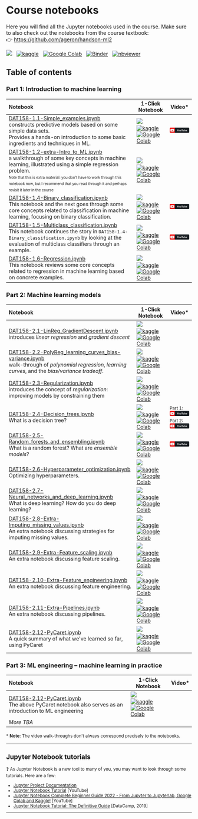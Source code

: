
# Course notebooks

Here you will find all the Jupyter notebooks used in the course. Make sure to also check out the notebooks from the course textbook: <br>:point_right: https://github.com/ageron/handson-ml2 


<p>

[<img src="https://deepnote.com/buttons/launch-in-deepnote-small.svg">](https://deepnote.com/launch?url=https%3A%2F%2Fgithub.com%2Falu042%2FDAT158-2022) &nbsp; [![kaggle](https://camo.githubusercontent.com/a08ca511178e691ace596a95d334f73cf4ce06e83a5c4a5169b8bb68cac27bef/68747470733a2f2f6b6167676c652e636f6d2f7374617469632f696d616765732f6f70656e2d696e2d6b6167676c652e737667)](https://www.kaggle.com/alexanderlundervold/code) &nbsp;  [![Google Colab](https://colab.research.google.com/assets/colab-badge.svg)](https://colab.research.google.com/github/alu042/DAT158-2022/blob/main/) &nbsp; [![Binder](https://mybinder.org/badge_logo.svg)](https://mybinder.org/v2/gh/alu042/DAT158-2022/HEAD) &nbsp; [![nbviewer](https://raw.githubusercontent.com/jupyter/design/master/logos/Badges/nbviewer_badge.svg)](https://nbviewer.org/github/alu042/DAT158-2022/tree/main/notebooks)
</p>

## Table of contents 


### Part 1: Introduction to machine learning

| Notebook    |      1-Click Notebook      |    Video*   |
|:----------|------|-------|
|  [DAT158-1.1-Simple_examples.ipynb](https://nbviewer.org/github/alu042/DAT158-2022/tree/main/notebooks/DAT158-1.1-Simple_examples.ipynb)  <br>constructs predictive models based on some simple data sets. <br>Provides a hands-on introduction to some basic ingredients and techniques in ML. | [<img src="https://deepnote.com/buttons/launch-in-deepnote-small.svg">](https://deepnote.com/launch?url=https%3A%2F%2Fgithub.com%2Falu042%2FDAT158-2022%2Fblob%2Fmain%2Fnotebooks%2FDAT158-1.1-Simple_examples.ipynb)<br>[![kaggle](https://camo.githubusercontent.com/a08ca511178e691ace596a95d334f73cf4ce06e83a5c4a5169b8bb68cac27bef/68747470733a2f2f6b6167676c652e636f6d2f7374617469632f696d616765732f6f70656e2d696e2d6b6167676c652e737667)](https://www.kaggle.com/code/alexanderlundervold/dat158-1-1-simple-examples-ipynb) <br>[![Google Colab](https://colab.research.google.com/assets/colab-badge.svg)](https://colab.research.google.com/github/alu042/DAT158-2022/blob/main/notebooks/DAT158-1.1-Simple_examples.ipynb)| [![YouTube](assets/youtube_button.png)](https://www.youtube.com/watch?v=OhxUgFNnj1U)
|  [DAT158-1.2-extra-Intro_to_ML.ipynb](https://nbviewer.org/github/alu042/DAT158-2022/tree/main/notebooks/DAT158-1.2-extra-Intro_to_ML.ipynb)  <br>a walkthrough of some key concepts in machine learning, illustrated using a simple regression problem.<br> <span style=font-size:70%>Note that this is extra material: you don't have to work through this notebook now, but I recommend that you read through it and perhaps revisit it later in the course</span>| [<img src="https://deepnote.com/buttons/launch-in-deepnote-small.svg">](https://deepnote.com/launch?url=https%3A%2F%2Fgithub.com%2Falu042%2FDAT158-2022%2Fblob%2Fmain%2Fnotebooks%2FDAT158-1.2-extra-Intro_to_ML.ipynb)<br>[![kaggle](https://camo.githubusercontent.com/a08ca511178e691ace596a95d334f73cf4ce06e83a5c4a5169b8bb68cac27bef/68747470733a2f2f6b6167676c652e636f6d2f7374617469632f696d616765732f6f70656e2d696e2d6b6167676c652e737667)](https://www.kaggle.com/code/alexanderlundervold/dat158-1-2-extra-intro-to-ml-ipynb) <br>[![Google Colab](https://colab.research.google.com/assets/colab-badge.svg)](https://colab.research.google.com/github/alu042/DAT158-2022/blob/main/notebooks/DAT158-1.2-extra-Intro_to_ML.ipynb)|
|[DAT158-1.4-Binary_classification.ipynb](https://nbviewer.org/github/alu042/DAT158-2022/tree/main/notebooks/DAT158-1.4-Binary_classification.ipynb)<br>This notebook and the next goes through some core concepts related to classification in machine learning, focusing on binary classification.|[<img src="https://deepnote.com/buttons/launch-in-deepnote-small.svg">](https://deepnote.com/launch?url=https%3A%2F%2Fgithub.com%2Falu042%2FDAT158-2022%2Fblob%2Fmain%2Fnotebooks%2FDAT158-1.4-Binary_classification.ipynb)<br>[![kaggle](https://camo.githubusercontent.com/a08ca511178e691ace596a95d334f73cf4ce06e83a5c4a5169b8bb68cac27bef/68747470733a2f2f6b6167676c652e636f6d2f7374617469632f696d616765732f6f70656e2d696e2d6b6167676c652e737667)](https://www.kaggle.com/alexanderlundervold/dat158-1-4-binary-classification-ipynb) <br>[![Google Colab](https://colab.research.google.com/assets/colab-badge.svg)](https://colab.research.google.com/github/alu042/DAT158-2022/blob/main/notebooks/DAT158-1.4-Binary_classification.ipynb)| [![YouTube](assets/youtube_button.png)](https://www.youtube.com/watch?v=rgBShN-KXxo) |
|[DAT158-1.5-Multiclass_classification.ipynb](https://nbviewer.org/github/alu042/DAT158-2022/tree/main/notebooks/DAT158-1.5-Multiclass_classification.ipynb)<br>This notebook continues the story in `DAT158-1.4-Binary_classification.ipynb` by looking at the evaluation of multiclass classifiers through an example.|[<img src="https://deepnote.com/buttons/launch-in-deepnote-small.svg">](https://deepnote.com/launch?url=https%3A%2F%2Fgithub.com%2Falu042%2FDAT158-2022%2Fblob%2Fmain%2Fnotebooks%2FDAT158-1.5-Multiclass_classification.ipynb)<br> [![kaggle](https://camo.githubusercontent.com/a08ca511178e691ace596a95d334f73cf4ce06e83a5c4a5169b8bb68cac27bef/68747470733a2f2f6b6167676c652e636f6d2f7374617469632f696d616765732f6f70656e2d696e2d6b6167676c652e737667)](https://www.kaggle.com/alexanderlundervold/dat158-1-5-multiclass-classification-ipynb) <br>[![Google Colab](https://colab.research.google.com/assets/colab-badge.svg)](https://colab.research.google.com/github/alu042/DAT158-2022/blob/main/notebooks/DAT158-1.5-Multiclass_classification.ipynb)| [![YouTube](assets/youtube_button.png)](https://www.youtube.com/watch?v=4H4owf7WvQI)
|[DAT158-1.6-Regression.ipynb](https://nbviewer.org/github/alu042/DAT158-2022/tree/main/notebooks/DAT158-1.6-Regression.ipynb)<br>This notebook reviews some core concepts related to regression in machine learning based on concrete examples.|[<img src="https://deepnote.com/buttons/launch-in-deepnote-small.svg">](https://deepnote.com/launch?url=https%3A%2F%2Fgithub.com%2Falu042%2FDAT158-2022%2Fblob%2Fmain%2Fnotebooks%2FDAT158-1.6-Regression.ipynb)<br>[![kaggle](https://camo.githubusercontent.com/a08ca511178e691ace596a95d334f73cf4ce06e83a5c4a5169b8bb68cac27bef/68747470733a2f2f6b6167676c652e636f6d2f7374617469632f696d616765732f6f70656e2d696e2d6b6167676c652e737667)](https://www.kaggle.com/alexanderlundervold/dat158-1-6-regression) <br>[![Google Colab](https://colab.research.google.com/assets/colab-badge.svg)](https://colab.research.google.com/github/alu042/DAT158-2022/blob/main/notebooks/DAT158-1.6-Regression.ipynb)|    

### Part 2: Machine learning models
| Notebook    |      1-Click Notebook      |    Video*   |
|:----------|------|-------|
|[DAT158-2.1-LinReg_GradientDescent.ipynb](https://nbviewer.org/github/alu042/DAT158-2022/tree/main/notebooks/DAT158-2.1-LinReg_GradientDescent.ipynb)<br>introduces _linear regression_ and _gradient descent_|[<img src="https://deepnote.com/buttons/launch-in-deepnote-small.svg">](https://deepnote.com/launch?url=https%3A%2F%2Fgithub.com%2Falu042%2FDAT158-2022%2Fblob%2Fmain%2Fnotebooks%2FDAT158-2.1-LinReg_GradientDescent.ipynb)<br>[![kaggle](https://camo.githubusercontent.com/a08ca511178e691ace596a95d334f73cf4ce06e83a5c4a5169b8bb68cac27bef/68747470733a2f2f6b6167676c652e636f6d2f7374617469632f696d616765732f6f70656e2d696e2d6b6167676c652e737667)](https://www.kaggle.com/alexanderlundervold/dat158-2-1-linreg-gradientdescent-ipynb) <br>[![Google Colab](https://colab.research.google.com/assets/colab-badge.svg)](https://colab.research.google.com/github/alu042/DAT158-2022/blob/main/notebooks/DAT158-2.1-LinReg_GradientDescent.ipynb)|
|[DAT158-2.2-PolyReg_learning_curves_bias-variance.ipynb](https://nbviewer.org/github/alu042/DAT158-2022/tree/main/notebooks/DAT158-2.2-PolyReg_learning_curves_bias-variance.ipynb)<br>walk-through of _polynomial regression_, _learning curves_, and the _bias/variance tradeoff_.|[<img src="https://deepnote.com/buttons/launch-in-deepnote-small.svg">](https://deepnote.com/launch?url=https%3A%2F%2Fgithub.com%2Falu042%2FDAT158-2022%2Fblob%2Fmain%2Fnotebooks%2FDAT158-2.2-PolyReg_learning_curves_bias-variance.ipynb)<br>[![kaggle](https://camo.githubusercontent.com/a08ca511178e691ace596a95d334f73cf4ce06e83a5c4a5169b8bb68cac27bef/68747470733a2f2f6b6167676c652e636f6d2f7374617469632f696d616765732f6f70656e2d696e2d6b6167676c652e737667)](https://www.kaggle.com/alexanderlundervold/dat158-2-2-polyreg-learning-curves-bias-variance) <br>[![Google Colab](https://colab.research.google.com/assets/colab-badge.svg)](https://colab.research.google.com/github/alu042/DAT158-2022/blob/main/notebooks/DAT158-2.2-PolyReg_learning_curves_bias-variance.ipynb)|
|[DAT158-2.3-Regularization.ipynb](https://nbviewer.org/github/alu042/DAT158-2022/tree/main/notebooks/DAT158-2.3-Regularization.ipynb) <br>introduces the concept of _regularization_: improving models by constraining them|[<img src="https://deepnote.com/buttons/launch-in-deepnote-small.svg">](https://deepnote.com/launch?url=https%3A%2F%2Fgithub.com%2Falu042%2FDAT158-2022%2Fblob%2Fmain%2Fnotebooks%2FDAT158-2.3-Regularization.ipynb)<br>[![kaggle](https://camo.githubusercontent.com/a08ca511178e691ace596a95d334f73cf4ce06e83a5c4a5169b8bb68cac27bef/68747470733a2f2f6b6167676c652e636f6d2f7374617469632f696d616765732f6f70656e2d696e2d6b6167676c652e737667)](https://www.kaggle.com/alexanderlundervold/dat158-2-3-regularization-ipynb) <br>[![Google Colab](https://colab.research.google.com/assets/colab-badge.svg)](https://colab.research.google.com/github/alu042/DAT158-2022/blob/main/notebooks/DAT158-2.3-Regularization.ipynb)|
|[DAT158-2.4-Decision_trees.ipynb](https://nbviewer.org/github/alu042/DAT158-2022/tree/main/notebooks/DAT158-2.4-Decision_trees.ipynb)<br>What is a decision tree?|[<img src="https://deepnote.com/buttons/launch-in-deepnote-small.svg">](https://deepnote.com/launch?url=https%3A%2F%2Fgithub.com%2Falu042%2FDAT158-2022%2Fblob%2Fmain%2Fnotebooks%2FDAT158-2.4-Decision_trees.ipynb)<br>[![kaggle](https://camo.githubusercontent.com/a08ca511178e691ace596a95d334f73cf4ce06e83a5c4a5169b8bb68cac27bef/68747470733a2f2f6b6167676c652e636f6d2f7374617469632f696d616765732f6f70656e2d696e2d6b6167676c652e737667)](https://www.kaggle.com/alexanderlundervold/dat158-2-4-decision-trees-ipynb) <br>[![Google Colab](https://colab.research.google.com/assets/colab-badge.svg)](https://colab.research.google.com/github/alu042/DAT158-2022/blob/main/notebooks/DAT158-2.4-Decision_trees.ipynb)|<small>Part 1:</small><br>[![YouTube](assets/youtube_button.png)](https://www.youtube.com/watch?v=HNRafPRD8wo)<br><small>Part 2:</small> <br>[![YouTube](assets/youtube_button.png)](https://www.youtube.com/watch?v=hYXN94IHLEA)
|[DAT158-2.5-Random_forests_and_ensembling.ipynb](https://nbviewer.org/github/alu042/DAT158-2022/tree/main/notebooks/DAT158-2.5-Random_forests_and_ensembling.ipynb)<br>What is a random forest? What are _ensemble models_?|[<img src="https://deepnote.com/buttons/launch-in-deepnote-small.svg">](https://deepnote.com/launch?url=https%3A%2F%2Fgithub.com%2Falu042%2FDAT158-2022%2Fblob%2Fmain%2Fnotebooks%2FDAT158-2.5-Random_forests_and_ensembling.ipynb)<br>[![kaggle](https://camo.githubusercontent.com/a08ca511178e691ace596a95d334f73cf4ce06e83a5c4a5169b8bb68cac27bef/68747470733a2f2f6b6167676c652e636f6d2f7374617469632f696d616765732f6f70656e2d696e2d6b6167676c652e737667)](https://www.kaggle.com/alexanderlundervold/dat158-2-5-random-forests-and-ensembling-ipynb) <br>[![Google Colab](https://colab.research.google.com/assets/colab-badge.svg)](https://colab.research.google.com/github/alu042/DAT158-2022/blob/main/notebooks/DAT158-2.5-Random_forests_and_ensembling.ipynb)|[![YouTube](assets/youtube_button.png)](https://www.youtube.com/watch?v=nXo6ugwC85w)
|[DAT158-2.6-Hyperparameter_optimization.ipynb](https://nbviewer.org/github/alu042/DAT158-2022/tree/main/notebooks/DAT158-2.6-Hyperparameter_optimization.ipynb)<br>Optimizing hyperparameters.|[<img src="https://deepnote.com/buttons/launch-in-deepnote-small.svg">](https://deepnote.com/launch?url=https%3A%2F%2Fgithub.com%2Falu042%2FDAT158-2022%2Fblob%2Fmain%2Fnotebooks%2FDAT158-2.6-Hyperparameter_optimization.ipynb)<br>[![kaggle](https://camo.githubusercontent.com/a08ca511178e691ace596a95d334f73cf4ce06e83a5c4a5169b8bb68cac27bef/68747470733a2f2f6b6167676c652e636f6d2f7374617469632f696d616765732f6f70656e2d696e2d6b6167676c652e737667)](https://www.kaggle.com/alexanderlundervold/dat158-2-6-hyperparameter-optimization-ipynb) <br>[![Google Colab](https://colab.research.google.com/assets/colab-badge.svg)](https://colab.research.google.com/github/alu042/DAT158-2022/blob/main/notebooks/DAT158-2.6-Hyperparameter_optimization.ipynb)|
|[DAT158-2.7-Neural_networks_and_deep_learning.ipynb](https://nbviewer.org/github/alu042/DAT158-2022/tree/main/notebooks/DAT158-2.7-Neural_networks_and_deep_learning.ipynb)<br>What is deep learning? How do you do deep learning?|[<img src="https://deepnote.com/buttons/launch-in-deepnote-small.svg">](https://deepnote.com/launch?url=https%3A%2F%2Fgithub.com%2Falu042%2FDAT158-2022%2Fblob%2Fmain%2Fnotebooks%2FDAT158-2.7-Neural_networks_and_deep_learning.ipynb)<br>[![kaggle](https://camo.githubusercontent.com/a08ca511178e691ace596a95d334f73cf4ce06e83a5c4a5169b8bb68cac27bef/68747470733a2f2f6b6167676c652e636f6d2f7374617469632f696d616765732f6f70656e2d696e2d6b6167676c652e737667)](https://www.kaggle.com/alexanderlundervold/dat158-2-7-neural-networks-and-deep-learning-ipynb) <br>[![Google Colab](https://colab.research.google.com/assets/colab-badge.svg)](https://colab.research.google.com/github/alu042/DAT158-2022/blob/main/notebooks/DAT158-2.7-Neural_networks_and_deep_learning.ipynb)|
|[DAT158-2.8-Extra-Imputing_missing_values.ipynb](https://nbviewer.org/github/alu042/DAT158-2022/tree/main/notebooks/DAT158-2.8-Extra-Imputing_missing_values.ipynb)<br>An extra notebook discussing strategies for imputing missing values.|[<img src="https://deepnote.com/buttons/launch-in-deepnote-small.svg">](https://deepnote.com/launch?url=https%3A%2F%2Fgithub.com%2Falu042%2FDAT158-2022%2Fblob%2Fmain%2Fnotebooks%2FDAT158-2.8-Extra-Imputing_missing_values.ipynb)<br>[![kaggle](https://camo.githubusercontent.com/a08ca511178e691ace596a95d334f73cf4ce06e83a5c4a5169b8bb68cac27bef/68747470733a2f2f6b6167676c652e636f6d2f7374617469632f696d616765732f6f70656e2d696e2d6b6167676c652e737667)](https://www.kaggle.com/alexanderlundervold/dat158-2.8-extra-imputing-missing-values-ipynb) <br>[![Google Colab](https://colab.research.google.com/assets/colab-badge.svg)](https://colab.research.google.com/github/alu042/DAT158-2022/blob/main/notebooks/DAT158-2.8-Extra-Imputing_missing_values.ipynb)|
|[DAT158-2.9-Extra-Feature_scaling.ipynb](https://nbviewer.org/github/alu042/DAT158-2022/tree/main/notebooks/DAT158-2.9-Extra-Feature_scaling.ipynb)<br>An extra notebook discussing feature scaling.|[<img src="https://deepnote.com/buttons/launch-in-deepnote-small.svg">](https://deepnote.com/launch?url=https%3A%2F%2Fgithub.com%2Falu042%2FDAT158-2022%2Fblob%2Fmain%2Fnotebooks%2FDAT158-2.9-Extra-Feature_scaling.ipynb)<br>[![kaggle](https://camo.githubusercontent.com/a08ca511178e691ace596a95d334f73cf4ce06e83a5c4a5169b8bb68cac27bef/68747470733a2f2f6b6167676c652e636f6d2f7374617469632f696d616765732f6f70656e2d696e2d6b6167676c652e737667)](https://www.kaggle.com/alexanderlundervold/dat158-2.9-extra-feature-scaling-ipynb) <br>[![Google Colab](https://colab.research.google.com/assets/colab-badge.svg)](https://colab.research.google.com/github/alu042/DAT158-2022/blob/main/notebooks/DAT158-2.9-Extra-Feature_scaling.ipynb)|
|[DAT158-2.10-Extra-Feature_engineering.ipynb](https://nbviewer.org/github/alu042/DAT158-2022/tree/main/notebooks/DAT158-2.10-Extra-Feature_engineering.ipynb)<br>An extra notebook discussing feature engineering.|[<img src="https://deepnote.com/buttons/launch-in-deepnote-small.svg">](https://deepnote.com/launch?url=https%3A%2F%2Fgithub.com%2Falu042%2FDAT158-2022%2Fblob%2Fmain%2Fnotebooks%2FDAT158-2.10-Extra-Feature_engineering.ipynb)<br>[![kaggle](https://camo.githubusercontent.com/a08ca511178e691ace596a95d334f73cf4ce06e83a5c4a5169b8bb68cac27bef/68747470733a2f2f6b6167676c652e636f6d2f7374617469632f696d616765732f6f70656e2d696e2d6b6167676c652e737667)](https://www.kaggle.com/alexanderlundervold/dat158-2.10-extra-feature-engineering-ipynb) <br>[![Google Colab](https://colab.research.google.com/assets/colab-badge.svg)](https://colab.research.google.com/github/alu042/DAT158-2022/blob/main/notebooks/DAT158-2.10-Extra-Feature_engineering.ipynb)|
|[DAT158-2.11-Extra-Pipelines.ipynb](https://nbviewer.org/github/alu042/DAT158-2022/tree/main/notebooks/DAT158-2.11-Extra-Pipelines.ipynb)<br>An extra notebook discussing pipelines.|[<img src="https://deepnote.com/buttons/launch-in-deepnote-small.svg">](https://deepnote.com/launch?url=https%3A%2F%2Fgithub.com%2Falu042%2FDAT158-2022%2Fblob%2Fmain%2Fnotebooks%2FDAT158-2.11-Extra-Pipelines.ipynb)<br>[![kaggle](https://camo.githubusercontent.com/a08ca511178e691ace596a95d334f73cf4ce06e83a5c4a5169b8bb68cac27bef/68747470733a2f2f6b6167676c652e636f6d2f7374617469632f696d616765732f6f70656e2d696e2d6b6167676c652e737667)](https://www.kaggle.com/alexanderlundervold/dat158-2.11-extra-pipelines-ipynb) <br>[![Google Colab](https://colab.research.google.com/assets/colab-badge.svg)](https://colab.research.google.com/github/alu042/DAT158-2022/blob/main/notebooks/DAT158-2.11-Extra-Pipelines.ipynb)|
|[DAT158-2.12-PyCaret.ipynb](https://nbviewer.org/github/alu042/DAT158-2022/tree/main/notebooks/DAT158-2.12-PyCaret.ipynb) <br>A quick summary of what we've learned so far, using PyCaret |[<img src="https://deepnote.com/buttons/launch-in-deepnote-small.svg">](https://deepnote.com/launch?url=https%3A%2F%2Fgithub.com%2Falu042%2FDAT158-2022%2Fblob%2Fmain%2Fnotebooks%2FDAT158-2.12-PyCaret.ipynb)<br>[![kaggle](https://camo.githubusercontent.com/a08ca511178e691ace596a95d334f73cf4ce06e83a5c4a5169b8bb68cac27bef/68747470733a2f2f6b6167676c652e636f6d2f7374617469632f696d616765732f6f70656e2d696e2d6b6167676c652e737667)](https://www.kaggle.com/alexanderlundervold/dat158-2.12-pycaret-ipynb) <br>[![Google Colab](https://colab.research.google.com/assets/colab-badge.svg)](https://colab.research.google.com/github/alu042/DAT158-2022/blob/main/notebooks/DAT158-2.12-PyCaret.ipynb)| 


### Part 3: ML engineering &ndash; machine learning in practice
| Notebook    |      1-Click Notebook      |    Video*   |
|:----------|------|-------|
|[DAT158-2.12-PyCaret.ipynb](https://nbviewer.org/github/alu042/DAT158-2022/tree/main/notebooks/DAT158-2.12-PyCaret.ipynb) <br>The above PyCaret notebook also serves as an introduction to ML engineering |[<img src="https://deepnote.com/buttons/launch-in-deepnote-small.svg">](https://deepnote.com/launch?url=https%3A%2F%2Fgithub.com%2Falu042%2FDAT158-2022%2Fblob%2Fmain%2Fnotebooks%2FDAT158-2.12-PyCaret.ipynb)<br>[![kaggle](https://camo.githubusercontent.com/a08ca511178e691ace596a95d334f73cf4ce06e83a5c4a5169b8bb68cac27bef/68747470733a2f2f6b6167676c652e636f6d2f7374617469632f696d616765732f6f70656e2d696e2d6b6167676c652e737667)](https://www.kaggle.com/alexanderlundervold/dat158-2.12-pycaret-ipynb) <br>[![Google Colab](https://colab.research.google.com/assets/colab-badge.svg)](https://colab.research.google.com/github/alu042/DAT158-2022/blob/main/notebooks/DAT158-2.12-PyCaret.ipynb)| 
|_More TBA_||


<small>* **Note**: The video walk-throughs don't always correspond precisely to the notebooks.

---

## Jupyter Notebook tutorials

:question: As Jupyter Notebook is a new tool to many of you, you may want to look through some tutorials. Here are a few: 
* [Jupyter Project Documentation](https://docs.jupyter.org/en/latest/)
* [Jupyter Notebook Tutorial](https://www.youtube.com/watch?v=DKiI6NfSIe8) [YouTube]
* [Jupyter Notebook Complete Beginner Guide 2022 - From Jupyter to Jupyterlab, Google Colab and Kaggle!](https://www.youtube.com/watch?v=5pf0_bpNbkw) [YouTube]
* [Jupyter Notebook Tutorial: The Definitive Guide](https://www.datacamp.com/community/tutorials/tutorial-jupyter-notebook) [DataCamp, 2019]

---
